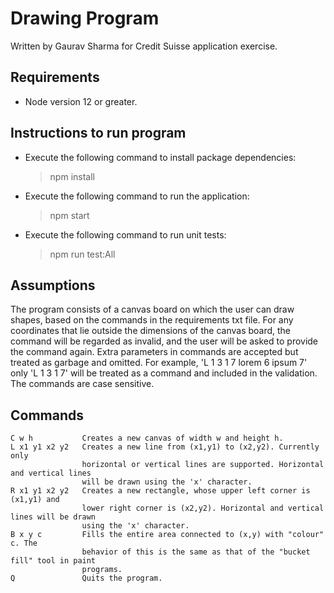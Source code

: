 # Drawing Program

Written by Gaurav Sharma for Credit Suisse application exercise.

## Requirements

- Node version 12 or greater.

## Instructions to run program

- Execute the following command to install package dependencies:
  > npm install
- Execute the following command to run the application:
  > npm start
- Execute the following command to run unit tests:
  > npm run test:All

## Assumptions

The program consists of a canvas board on which the user can draw shapes, based on the commands in the requirements txt file. For any coordinates that lie outside the dimensions of the canvas board, the command will be regarded as invalid, and the user will be asked to provide the command again.
Extra parameters in commands are accepted but treated as garbage and omitted. For example, 'L 1 3 1 7 lorem 6 ipsum 7' only 'L 1 3 1 7' will be treated as a command and included in the validation.
The commands are case sensitive.

## Commands
```
C w h           Creates a new canvas of width w and height h.
L x1 y1 x2 y2   Creates a new line from (x1,y1) to (x2,y2). Currently only
                horizontal or vertical lines are supported. Horizontal and vertical lines
                will be drawn using the 'x' character.
R x1 y1 x2 y2   Creates a new rectangle, whose upper left corner is (x1,y1) and
                lower right corner is (x2,y2). Horizontal and vertical lines will be drawn
                using the 'x' character.
B x y c         Fills the entire area connected to (x,y) with "colour" c. The
                behavior of this is the same as that of the "bucket fill" tool in paint
                programs.
Q               Quits the program.
```
